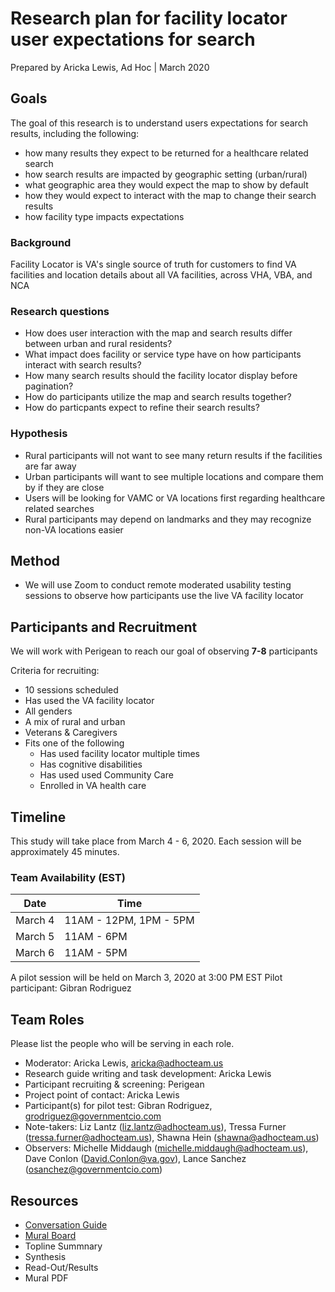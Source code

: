 # Research plan for facility locator user expectations for search
Prepared by Aricka Lewis, Ad Hoc | March 2020

## Goals	
The goal of this research is to understand users expectations for search results, including the following:

- how many results they expect to be returned for a healthcare related search
- how search results are impacted by geographic setting (urban/rural)
- what geographic area they would expect the map to show by default
- how they would expect to interact with the map to change their search results
- how facility type impacts expectations

### Background
Facility Locator is VA's single source of truth for customers to find VA facilities and location details about all VA facilities, across VHA, VBA, and NCA

### Research questions
- How does user interaction with the map and search results differ between urban and rural residents?
- What impact does facility or service type have on how participants interact with search results?
- How many search results should the facility locator display before pagination?
- How do participants utilize the map and search results together?
- How do particpants expect to refine their search results?

### Hypothesis	
- Rural participants will not want to see many return results if the facilities are far away
- Urban participants will want to see multiple locations and compare them by if they are close 
- Users will be looking for VAMC or VA locations first regarding healthcare related searches
- Rural participants may depend on landmarks and they may recognize non-VA locations easier

## Method	
- We will use Zoom to conduct remote moderated usability testing sessions to observe how participants use the live VA facility locator	
	
## Participants and Recruitment	
We will work with Perigean to reach our goal of observing **7-8** participants

Criteria for recruiting:
- 10 sessions scheduled
- Has used the VA facility locator
- All genders
- A mix of rural and urban 
- Veterans & Caregivers 
- Fits one of the following
	- Has used facility locator multiple times
	- Has cognitive disabilities
	- Has used used Community Care
	- Enrolled in VA health care

## Timeline 	
This study will take place from March 4 - 6, 2020.
Each session will be approximately 45 minutes.
	
### Team Availability (EST)

Date | Time
-----|-------
March 4 | 11AM - 12PM, 1PM - 5PM
March 5 | 11AM - 6PM
March 6 | 11AM - 5PM

A pilot session will be held on March 3, 2020 at 3:00 PM EST
Pilot participant: Gibran Rodriguez

## Team Roles	
Please list the people who will be serving in each role. 
- Moderator: Aricka Lewis, aricka@adhocteam.us
- Research guide writing and task development: Aricka Lewis	
- Participant recruiting & screening: Perigean
- Project point of contact: Aricka Lewis	
- Participant(s) for pilot test: Gibran Rodriguez, grodriguez@governmentcio.com	
- Note-takers: Liz Lantz (liz.lantz@adhocteam.us), Tressa Furner (tressa.furner@adhocteam.us), Shawna Hein (shawna@adhocteam.us)	
- Observers: Michelle Middaugh (michelle.middaugh@adhocteam.us), Dave Conlon (David.Conlon@va.gov), Lance Sanchez (osanchez@governmentcio.com)	

## Resources	
- [Conversation Guide](https://github.com/department-of-veterans-affairs/va.gov-team/blob/master/products/facilities/facility-locator/research/user-research/FL-Search-feb2020/conversation-guide.md)	
- [Mural Board](https://app.mural.co/t/vsa8243/m/vsa8243/1582917972915/2b5515a1af8c264004147d139990c29ca4ac090c)
- Topline Summnary
- Synthesis
- Read-Out/Results	
- Mural PDF
